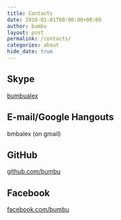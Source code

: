 ```yaml
---
title: Contacts
date: 2010-01-01T00:00:00+00:00
author: bumbu
layout: post
permalink: /contacts/
categories: about
hide_date: true
---
```

<h2>Skype</h2>
<a href="skype:bumbualex?chat">bumbualex</a>
<h2>E-mail/Google Hangouts</h2>
bmbalex (on gmail)
<h2>GitHub</h2>
<a href="https://github.com/bumbu">github.com/bumbu</a>
<h2>Facebook</h2>
<a href="http://www.facebook.com/bumbu">facebook.com/bumbu</a>
